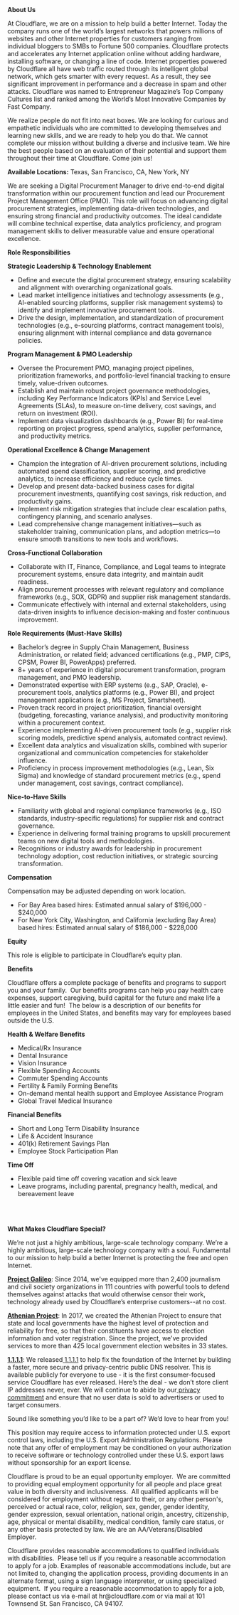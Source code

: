 <div class="content-intro">
	<div><strong>About Us</strong></div>
	<div>
		<p>At Cloudflare, we are on a mission to help build a better Internet. Today the company runs one of the world’s largest networks that powers millions of websites and other Internet properties for customers ranging from individual bloggers to SMBs to Fortune 500 companies. Cloudflare protects and accelerates any Internet application online without adding hardware, installing software, or changing a line of code. Internet properties powered by Cloudflare all have web traffic routed through its intelligent global network, which gets smarter with every request. As a result, they see significant improvement in performance and a decrease in spam and other attacks. Cloudflare was named to Entrepreneur Magazine’s Top Company Cultures list and ranked among the World’s Most Innovative Companies by Fast Company.&nbsp;</p>
		<p><span style="font-weight: 400;">We realize people do not fit into neat boxes. We are looking for curious and empathetic individuals who are committed to developing themselves and learning new skills, and we are ready to help you do that. We cannot complete our mission without building a diverse and inclusive team. We hire the best people based on an evaluation of their potential and support them throughout their time at Cloudflare. Come join us!&nbsp;</span></p>
	</div>
</div>
<p><strong>Available Locations:</strong> Texas, San Francisco, CA, New York, NY</p>
<p>We are seeking a Digital Procurement Manager to drive end-to-end digital transformation within our procurement function and lead our Procurement Project Management Office (PMO). This role will focus on advancing digital procurement strategies, implementing data-driven technologies, and ensuring strong financial and productivity outcomes. The ideal candidate will combine technical expertise, data analytics proficiency, and program management skills to deliver measurable value and ensure operational excellence.</p>
<p><strong>Role Responsibilities</strong></p>
<p><strong>Strategic Leadership &amp; Technology Enablement</strong></p>
<ul>
	<li>Define and execute the digital procurement strategy, ensuring scalability and alignment with overarching organizational goals.</li>
	<li>Lead market intelligence initiatives and technology assessments (e.g., AI-enabled sourcing platforms, supplier risk management systems) to identify and implement innovative procurement tools.</li>
	<li>Drive the design, implementation, and standardization of procurement technologies (e.g., e-sourcing platforms, contract management tools), ensuring alignment with internal compliance and data governance policies.</li>
</ul>
<p><strong>Program Management &amp; PMO Leadership</strong></p>
<ul>
	<li>Oversee the Procurement PMO, managing project pipelines, prioritization frameworks, and portfolio-level financial tracking to ensure timely, value-driven outcomes.</li>
	<li>Establish and maintain robust project governance methodologies, including Key Performance Indicators (KPIs) and Service Level Agreements (SLAs), to measure on-time delivery, cost savings, and return on investment (ROI).</li>
	<li>Implement data visualization dashboards (e.g., Power BI) for real-time reporting on project progress, spend analytics, supplier performance, and productivity metrics.</li>
</ul>
<p><strong>Operational Excellence &amp; Change Management</strong></p>
<ul>
	<li>Champion the integration of AI-driven procurement solutions, including automated spend classification, supplier scoring, and predictive analytics, to increase efficiency and reduce cycle times.</li>
	<li>Develop and present data-backed business cases for digital procurement investments, quantifying cost savings, risk reduction, and productivity gains.</li>
	<li>Implement risk mitigation strategies that include clear escalation paths, contingency planning, and scenario analyses.</li>
	<li>Lead comprehensive change management initiatives—such as stakeholder training, communication plans, and adoption metrics—to ensure smooth transitions to new tools and workflows.</li>
</ul>
<p><strong>Cross-Functional Collaboration</strong></p>
<ul>
	<li>Collaborate with IT, Finance, Compliance, and Legal teams to integrate procurement systems, ensure data integrity, and maintain audit readiness.</li>
	<li>Align procurement processes with relevant regulatory and compliance frameworks (e.g., SOX, GDPR) and supplier risk management standards.</li>
	<li>Communicate effectively with internal and external stakeholders, using data-driven insights to influence decision-making and foster continuous improvement.</li>
</ul>
<p><strong>Role Requirements (Must-Have Skills)</strong></p>
<ul>
	<li>Bachelor’s degree in Supply Chain Management, Business Administration, or related field; advanced certifications (e.g., PMP, CIPS, CPSM, Power BI, PowerApps) preferred.</li>
	<li>8+ years of experience in digital procurement transformation, program management, and PMO leadership.</li>
	<li>Demonstrated expertise with ERP systems (e.g., SAP, Oracle), e-procurement tools, analytics platforms (e.g., Power BI), and project management applications (e.g., MS Project, Smartsheet).</li>
	<li>Proven track record in project prioritization, financial oversight (budgeting, forecasting, variance analysis), and productivity monitoring within a procurement context.</li>
	<li>Experience implementing AI-driven procurement tools (e.g., supplier risk scoring models, predictive spend analysis, automated contract review).</li>
	<li>Excellent data analytics and visualization skills, combined with superior organizational and communication competencies for stakeholder influence.</li>
	<li>Proficiency in process improvement methodologies (e.g., Lean, Six Sigma) and knowledge of standard procurement metrics (e.g., spend under management, cost savings, contract compliance).</li>
</ul>
<p><strong>Nice-to-Have Skills</strong></p>
<ul>
	<li>Familiarity with global and regional compliance frameworks (e.g., ISO standards, industry-specific regulations) for supplier risk and contract governance.</li>
	<li>Experience in delivering formal training programs to upskill procurement teams on new digital tools and methodologies.</li>
	<li>Recognitions or industry awards for leadership in procurement technology adoption, cost reduction initiatives, or strategic sourcing transformation.</li>
</ul>
<p><strong>Compensation</strong></p>
<p>Compensation may be adjusted depending on work location.</p>
<ul>
	<li>For Bay Area based hires: Estimated annual salary of $196,000 - $240,000</li>
	<li>For New York City, Washington, and California (excluding Bay Area) based hires: Estimated annual salary of $186,000 - $228,000</li>
</ul>
<p><strong>Equity</strong></p>
<p>This role is eligible to participate in Cloudflare’s equity plan.</p>
<p><strong>Benefits</strong></p>
<p>Cloudflare offers a complete package of benefits and programs to support you and your family.&nbsp; Our benefits programs can help you pay health care expenses, support caregiving, build capital for the future and make life a little easier and fun!&nbsp; The below is a description of our benefits for employees in the United States, and benefits may vary for employees based outside the U.S.</p>
<p><strong>Health &amp; Welfare Benefits</strong></p>
<ul>
	<li>Medical/Rx Insurance</li>
	<li>Dental Insurance</li>
	<li>Vision Insurance</li>
	<li>Flexible Spending Accounts</li>
	<li>Commuter Spending Accounts</li>
	<li>Fertility &amp; Family Forming Benefits</li>
	<li>On-demand mental health support and Employee Assistance Program</li>
	<li>Global Travel Medical Insurance</li>
</ul>
<p><strong>Financial Benefits</strong></p>
<ul>
	<li>Short and Long Term Disability Insurance</li>
	<li>Life &amp; Accident Insurance</li>
	<li>401(k) Retirement Savings Plan</li>
	<li>Employee Stock Participation Plan</li>
</ul>
<p><strong>Time Off</strong></p>
<ul>
	<li>Flexible paid time off covering vacation and sick leave</li>
	<li>Leave programs, including parental, pregnancy health, medical, and bereavement leave</li>
</ul>
<p><br><br></p>
<div class="content-conclusion">
	<p><strong>What Makes Cloudflare Special?</strong></p>
	<p><span style="font-weight: 400;">We’re not just a highly ambitious, large-scale technology company. We’re a highly ambitious, large-scale technology company with a soul. Fundamental to our mission to help build a better Internet is protecting the free and open Internet.</span></p>
	<p><a href="https://blog.cloudflare.com/protecting-free-expression-online/"><strong>Project Galileo</strong></a><span style="font-weight: 400;">: Since 2014, we've equipped more than 2,400 journalism and civil society organizations in 111 countries with powerful tools to defend themselves against attacks that would otherwise censor their work, technology already used by Cloudflare’s enterprise customers--at no cost.</span></p>
	<p><strong><a href="https://www.cloudflare.com/athenian/">Athenian Project</a></strong><span style="font-weight: 400;">: In 2017, we created the Athenian Project to ensure that state and local governments have the highest level of protection and reliability for free, so that their constituents have access to election information and voter registration. Since the project, we've provided services to more than 425 local government election websites in 33 states.</span></p>
	<p><a href="https://1.1.1.1/"><strong>1.1.1.1</strong></a><span style="font-weight: 400;">: We released</span><a href="https://1.1.1.1/"> <span style="font-weight: 400;">1.1.1.1</span></a><span style="font-weight: 400;"> to help fix the foundation of the Internet by building a faster, more secure and privacy-centric public DNS resolver. This is available publicly for everyone to use - it is the first consumer-focused service Cloudflare has ever released. Here’s the deal - we don’t store client IP addresses never, ever. We will continue to abide by our</span><a href="https://developers.cloudflare.com/1.1.1.1/privacy/public-dns-resolver"> privacy commitment</a><span style="font-weight: 400;"> and ensure that no user data is sold to advertisers or used to target consumers.</span></p>
	<p><span style="font-weight: 400;">Sound like something you’d like to be a part of? We’d love to hear from you!</span></p>
	<p><span style="font-weight: 400;">This position may require access to information protected under U.S. export control laws, including the U.S. Export Administration Regulations. Please note that any offer of employment may be conditioned on your authorization to receive software or technology controlled under these U.S. export laws without sponsorship for an export license.</span></p>
	<p><span style="font-weight: 400;">Cloudflare is proud to be an equal opportunity employer. &nbsp;We are committed to providing equal employment opportunity for all people and place great value in both diversity and inclusiveness. &nbsp;All qualified applicants will be considered for employment without regard to their, or any other person's, perceived or actual</span> <span style="font-weight: 400;">race, color, religion, sex, gender, gender identity, gender expression, sexual orientation, national origin, ancestry, citizenship, age, physical or mental disability, medical condition, family care status, or any other basis protected by law. </span><span style="font-weight: 400;">We are an AA/Veterans/Disabled Employer.</span></p>
	<p><span style="font-weight: 400;">Cloudflare provides reasonable accommodations to qualified individuals with disabilities. &nbsp;Please tell us if you require a reasonable accommodation to apply for a job. Examples of reasonable accommodations include, but are not limited to, changing the application process, providing documents in an alternate format, using a sign language interpreter, or using specialized equipment. &nbsp;If you require a reasonable accommodation to apply for a job, please contact us via e-mail at </span><span style="font-weight: 400;">hr@cloudflare.com</span><span style="font-weight: 400;"> or via mail at 101 Townsend St. San Francisco, CA 94107.</span></p>
</div>